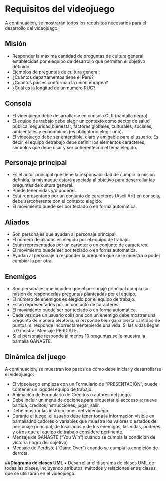 # Requisitos del videojuego

A continuación, se mostrarán todos los requisitos necesarios para el desarrollo del videojuego.

## Misión
* Responder la máxima cantidad de preguntas de cultura general establecidas por elequipo de desarrollo que permitan el objetivo definido.
* Ejemplos de preguntas de cultura general:
* ¿Cuántos departamentos tiene el Perú?
* ¿Cuántos países conforman la unión europea?
* ¿Cuál es la longitud de un numero RUC?

## Consola
* El videojuego debe desarrollarse en consola CLR (pantalla negra).
* El equipo de trabajo debe elegir un contexto como sector de salud pública, seguridad,bienestar, factores globales, culturales, sociales, 
ambientales y económicos (es obligatorio elegir uno).
* El videojuego debe ser entendible, claro y amigable para el usuario. Es decir, el equipo detrabajo debe definir los elementos caracteres, 
símbolos que debe usar y ser coherentecon el tema elegido.

## Personaje principal
* Es el actor principal que tiene la responsabilidad de cumplir la misión definida, la mismaque estará asociada al objetivo para desarrollar 
las preguntas de cultura general.
* Puede tener vidas y/o poderes.
* Está representado por un conjunto de caracteres (Ascii Art) en consola, debe sercoherente con el contexto elegido.
* El movimiento puede ser por teclado o en forma automática.

## Aliados
* Son personajes que ayudan al personaje principal.
* El número de aliados es elegido por el equipo de trabajo.
* Están representados por un carácter o un conjunto de caracteres.
* El movimiento puede ser por teclado o en forma automática.
* Ayudan al personaje a responder la pregunta que se le muestra o poder cambiar la por otra.

## Enemigos
* Son personajes que impiden que el personaje principal cumpla su misión de responderlas preguntas planteadas por el equipo.
* El número de enemigos es elegido por el equipo de trabajo.
* Están representados por un conjunto de caracteres.
* El movimiento puede ser por teclado o en forma automática.
* Cada vez que un usuario colisione con un enemigo debe mostrar una pregunta de manera aleatoria, si responde bien gana cierta 
cantidad de puntos, si responde incorrectamentepierde una vida. Si las vidas llegan a 0 mostrar Mensaje PERDISTE.
* Si el personaje responde al menos 10 preguntas se le muestra la pantalla GANASTE.
  
## Dinámica del juego
A continuación, se muestran los pasos de cómo debe iniciar y desarrollarse el videojuego:
* El videojuego empieza con un Formulario de “PRESENTACIÓN”, puede contener un logodel equipo de trabajo.
* Animación de Formulario de Créditos o autores del juego.
* Debe incluir un menú de opciones para orquestar el accceso a: nueva partida, créditos,instrucciones, jugar, salir.
* Debe mostrar las instrucciones del videojuego.
* Durante el juego, el usuario debe tener toda la información visible en pantalla:Indicadores o variables que muestre los valores o 
estados del personaje principal, de losaliados y de los enemigos, las vidas, poderes y otros que el equipo de trabajo considere
pertinente.
* Mensaje de GANASTE (“You Win”) cuando se cumpla la condición de victoria (logro del objetivo)
* Mensaje de Perdiste (“Game Over”) cuando se cumpla la condición de derrota.

##**Diagrama de clases UML**
▪ Desarrollar el diagrama de clases UML de todas las clases, incluyendo atributos, métodos y relaciones entre clases, que se utilizarán en el videojuego.
